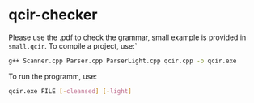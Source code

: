 # qcir-checker

Please use the .pdf to check the grammar, small example is provided in `small.qcir`.
To compile a project, use:`

```bash
g++ Scanner.cpp Parser.cpp ParserLight.cpp qcir.cpp -o qcir.exe
```

To run the programm, use:

```bash
qcir.exe FILE [-cleansed] [-light]
```
